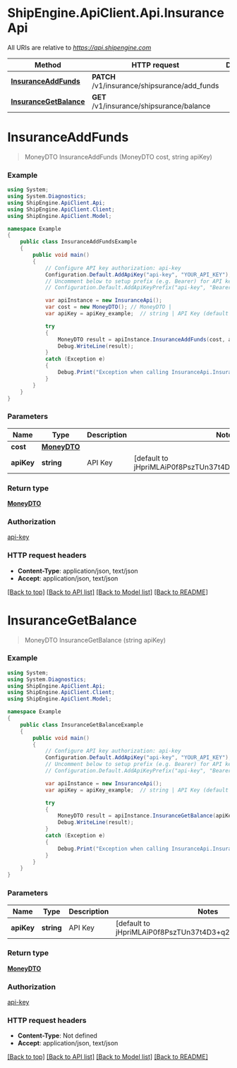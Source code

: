# ShipEngine.ApiClient.Api.InsuranceApi

All URIs are relative to *https://api.shipengine.com*

Method | HTTP request | Description
------------- | ------------- | -------------
[**InsuranceAddFunds**](InsuranceApi.md#insuranceaddfunds) | **PATCH** /v1/insurance/shipsurance/add_funds | 
[**InsuranceGetBalance**](InsuranceApi.md#insurancegetbalance) | **GET** /v1/insurance/shipsurance/balance | 


<a name="insuranceaddfunds"></a>
# **InsuranceAddFunds**
> MoneyDTO InsuranceAddFunds (MoneyDTO cost, string apiKey)



### Example
```csharp
using System;
using System.Diagnostics;
using ShipEngine.ApiClient.Api;
using ShipEngine.ApiClient.Client;
using ShipEngine.ApiClient.Model;

namespace Example
{
    public class InsuranceAddFundsExample
    {
        public void main()
        {
            // Configure API key authorization: api-key
            Configuration.Default.AddApiKey("api-key", "YOUR_API_KEY");
            // Uncomment below to setup prefix (e.g. Bearer) for API key, if needed
            // Configuration.Default.AddApiKeyPrefix("api-key", "Bearer");

            var apiInstance = new InsuranceApi();
            var cost = new MoneyDTO(); // MoneyDTO | 
            var apiKey = apiKey_example;  // string | API Key (default to jHpriMLAiP0f8PszTUn37t4D3+q2lW/G+eaMgGAupBY)

            try
            {
                MoneyDTO result = apiInstance.InsuranceAddFunds(cost, apiKey);
                Debug.WriteLine(result);
            }
            catch (Exception e)
            {
                Debug.Print("Exception when calling InsuranceApi.InsuranceAddFunds: " + e.Message );
            }
        }
    }
}
```

### Parameters

Name | Type | Description  | Notes
------------- | ------------- | ------------- | -------------
 **cost** | [**MoneyDTO**](MoneyDTO.md)|  | 
 **apiKey** | **string**| API Key | [default to jHpriMLAiP0f8PszTUn37t4D3+q2lW/G+eaMgGAupBY]

### Return type

[**MoneyDTO**](MoneyDTO.md)

### Authorization

[api-key](../README.md#api-key)

### HTTP request headers

 - **Content-Type**: application/json, text/json
 - **Accept**: application/json, text/json

[[Back to top]](#) [[Back to API list]](../README.md#documentation-for-api-endpoints) [[Back to Model list]](../README.md#documentation-for-models) [[Back to README]](../README.md)

<a name="insurancegetbalance"></a>
# **InsuranceGetBalance**
> MoneyDTO InsuranceGetBalance (string apiKey)



### Example
```csharp
using System;
using System.Diagnostics;
using ShipEngine.ApiClient.Api;
using ShipEngine.ApiClient.Client;
using ShipEngine.ApiClient.Model;

namespace Example
{
    public class InsuranceGetBalanceExample
    {
        public void main()
        {
            // Configure API key authorization: api-key
            Configuration.Default.AddApiKey("api-key", "YOUR_API_KEY");
            // Uncomment below to setup prefix (e.g. Bearer) for API key, if needed
            // Configuration.Default.AddApiKeyPrefix("api-key", "Bearer");

            var apiInstance = new InsuranceApi();
            var apiKey = apiKey_example;  // string | API Key (default to jHpriMLAiP0f8PszTUn37t4D3+q2lW/G+eaMgGAupBY)

            try
            {
                MoneyDTO result = apiInstance.InsuranceGetBalance(apiKey);
                Debug.WriteLine(result);
            }
            catch (Exception e)
            {
                Debug.Print("Exception when calling InsuranceApi.InsuranceGetBalance: " + e.Message );
            }
        }
    }
}
```

### Parameters

Name | Type | Description  | Notes
------------- | ------------- | ------------- | -------------
 **apiKey** | **string**| API Key | [default to jHpriMLAiP0f8PszTUn37t4D3+q2lW/G+eaMgGAupBY]

### Return type

[**MoneyDTO**](MoneyDTO.md)

### Authorization

[api-key](../README.md#api-key)

### HTTP request headers

 - **Content-Type**: Not defined
 - **Accept**: application/json, text/json

[[Back to top]](#) [[Back to API list]](../README.md#documentation-for-api-endpoints) [[Back to Model list]](../README.md#documentation-for-models) [[Back to README]](../README.md)

